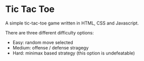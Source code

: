 # Tic Tac Toe

A simple tic-tac-toe game written in HTML, CSS and Javascript.

There are three different difficulty options:
  - Easy: random move selected
  - Medium: offense / defense stragegy
  - Hard: minimax based strategy (this option is undefeatable)